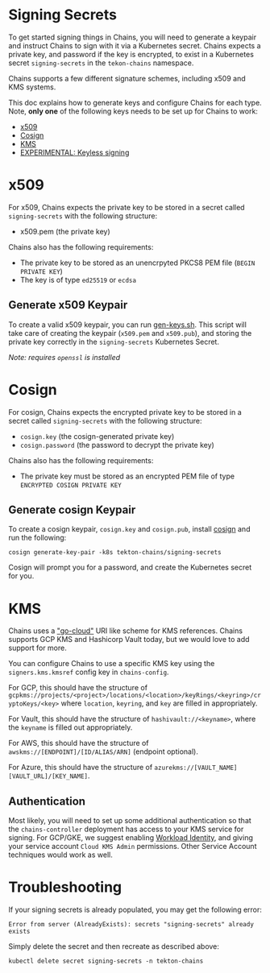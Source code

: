 # Signing Secrets

To get started signing things in Chains, you will need to generate a keypair and instruct Chains to sign with it via a Kubernetes secret.
Chains expects a private key, and password if the key is encrypted, to exist in a Kubernetes secret `signing-secrets` in the `tekon-chains` namespace. 

Chains supports a few different signature schemes, including x509 and KMS systems.

This doc explains how to generate keys and configure Chains for each type.
Note, **only one** of the following keys needs to be set up for Chains to work:
- [x509](#x509)
- [Cosign](#cosign)
- [KMS](#KMS)
- [EXPERIMENTAL: Keyless signing](experimental.md#Keyless-Signing-Mode)

# x509
For x509, Chains expects the private key to be stored in a secret called `signing-secrets` with the following structure:

* x509.pem (the private key)

Chains also has the following requirements:
* The private key to be stored as an unencrpyted PKCS8 PEM file (`BEGIN PRIVATE KEY`)
* The key is of type `ed25519` or `ecdsa`


## Generate x509 Keypair

To create a valid x509 keypair, you can run [gen-keys.sh](../gen-keys.sh).
This script will take care of creating the keypair (`x509.pem` and `x509.pub`), and storing the private key correctly in the `signing-secrets` Kubernetes Secret.

_Note: requires `openssl` is installed_


# Cosign
For cosign, Chains expects the encrypted private key to be stored in a secret called `signing-secrets` with the following structure:

* `cosign.key` (the cosign-generated private key)
* `cosign.password` (the password to decrypt the private key)

Chains also has the following requirements:
* The private key must be stored as an encrypted PEM file of type `ENCRYPTED COSIGN PRIVATE KEY`

## Generate cosign Keypair

To create a cosign keypair, `cosign.key` and `cosign.pub`, install [cosign](https://github.com/sigstore/cosign) and run the following:
```shell
cosign generate-key-pair -k8s tekton-chains/signing-secrets
```

Cosign will prompt you for a password, and create the Kubernetes secret for you.

# KMS
Chains uses a ["go-cloud"](https://github.com/google/go-cloud) URI like scheme for KMS references.
Chains supports GCP KMS and Hashicorp Vault today, but we would love to add support for more.

You can configure Chains to use a specific KMS key using the `signers.kms.kmsref` config key in `chains-config`.

For GCP, this should have the structure of `gcpkms://projects/<project>/locations/<location>/keyRings/<keyring>/cryptoKeys/<key>`
where `location`, `keyring`, and `key` are filled in appropriately.

For Vault, this should have the structure of `hashivault://<keyname>`, where the `keyname` is filled out appropriately.

For AWS, this should have the structure of `awskms://[ENDPOINT]/[ID/ALIAS/ARN]` (endpoint optional).

For Azure, this should have the structure of `azurekms://[VAULT_NAME][VAULT_URL]/[KEY_NAME]`.

## Authentication

Most likely, you will need to set up some additional authentication so that the `chains-controller` deployment has access to your KMS service for signing.
For GCP/GKE, we suggest enabling [Workload Identity](https://cloud.google.com/kubernetes-engine/docs/how-to/workload-identity), and giving your service account `Cloud KMS Admin` permissions.
Other Service Account techniques would work as well.

# Troubleshooting

If your signing secrets is already populated, you may get the following error:

```shell
Error from server (AlreadyExists): secrets "signing-secrets" already exists
```

Simply delete the secret and then recreate as described above:

```shell
kubectl delete secret signing-secrets -n tekton-chains 
```
